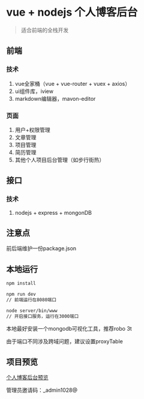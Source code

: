 # vue + nodejs 个人博客后台

> 适合前端的全栈开发

## 前端

### 技术

1. vue全家桶（vue + vue-router + vuex + axios）
2. ui组件库，iview
3. markdown编辑器，mavon-editor

### 页面

1. 用户+权限管理
2. 文章管理
3. 项目管理
4. 简历管理
5. 其他个人项目后台管理（如步行街热）

## 接口

### 技术

1. nodejs + express + mongonDB

## 注意点
前后端维护一份package.json

## 本地运行

``` bash
npm install

npm run dev
// 前端运行在8080端口

node server/bin/www
// 开启接口服务，运行在3000端口
```

本地最好安装一个mongodb可视化工具，推荐robo 3t

由于端口不同涉及跨域问题，建议设置proxyTable

## 项目预览

[个人博客后台预览](http://xiongwengang.xyz:3000)

管理员邀请码：_admin1028@






